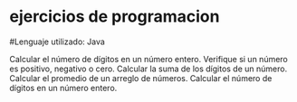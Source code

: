 # ejercicios de programacion
#Lenguaje utilizado: Java

Calcular el número de dígitos en un número entero.
Verifique si un número es positivo, negativo o cero.
Calcular la suma de los dígitos de un número.
Calcular el promedio de un arreglo de números.
Calcular el número de dígitos en un número entero.
